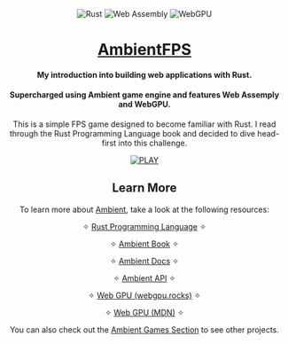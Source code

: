 <div align="center">

<div align='center'>

<img src='https://img.shields.io/badge/Rust-Rust/?logo=rust&color=black' alt='Rust'>

<img src="https://img.shields.io/badge/Web Assembly-Web Assembly/?logo=webassembly&color=black" alt="Web Assembly">

<img src='https://img.shields.io/badge/WebGPU-WebGPU/?logo=webgpu&color=black' alt= 'WebGPU'>

</div>

# [AmbientFPS](https://github.com/gaelzarco/ambientfps)

#### My introduction into building web applications with Rust.

#### Supercharged using Ambient game engine and features Web Assemply and WebGPU.

This is a simple FPS game designed to become familiar with Rust. I read through the Rust Programming Language book and decided to dive head-first into this challenge.

[<img src='https://img.shields.io/badge/PL✧Y-PL✧Y/?logo=_&color=white&style=for-the-badge' alt='PLAY'>](https://ambient.run/packages/s3yc2jedhhrrl2glypzwottdbqkj7kqy/)

## Learn More

To learn more about [Ambient](https://ambient.run/), take a look at the following resources:


✧ [Rust Programming Language](https://www.rust-lang.org/) ✧


✧ [Ambient Book](https://ambientrun.github.io/Ambient/) ✧


✧ [Ambient Docs](https://ambient.run/docs) ✧


✧ [Ambient API](https://docs.rs/ambient_api/latest/ambient_api/) ✧


✧ [Web GPU (webgpu.rocks)](https://webgpu.rocks/) ✧


✧ [Web GPU (MDN)](https://developer.mozilla.org/en-US/docs/Web/API/WebGPU_API/) ✧


You can also check out the [Ambient Games Section](https://ambient.run/games) to see other projects.


</div>